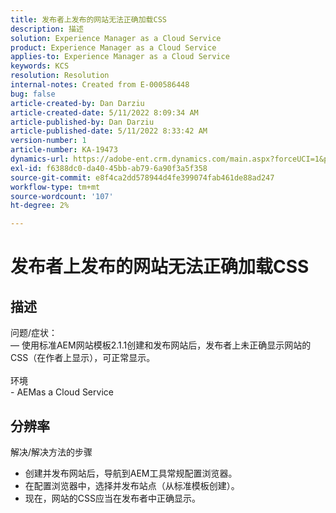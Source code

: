 ```yaml
---
title: 发布者上发布的网站无法正确加载CSS
description: 描述
solution: Experience Manager as a Cloud Service
product: Experience Manager as a Cloud Service
applies-to: Experience Manager as a Cloud Service
keywords: KCS
resolution: Resolution
internal-notes: Created from E-000586448
bug: false
article-created-by: Dan Darziu
article-created-date: 5/11/2022 8:09:34 AM
article-published-by: Dan Darziu
article-published-date: 5/11/2022 8:33:42 AM
version-number: 1
article-number: KA-19473
dynamics-url: https://adobe-ent.crm.dynamics.com/main.aspx?forceUCI=1&pagetype=entityrecord&etn=knowledgearticle&id=f8aa2bad-01d1-ec11-a7b5-00224809c556
exl-id: f6388dc0-da40-45bb-ab79-6a90f3a5f358
source-git-commit: e8f4ca2dd578944d4fe399074fab461de88ad247
workflow-type: tm+mt
source-wordcount: '107'
ht-degree: 2%

---
```


# 发布者上发布的网站无法正确加载CSS

## 描述

问题/症状：<br> — 使用标准AEM网站模板2.1.1创建和发布网站后，发布者上未正确显示网站的CSS（在作者上显示），可正常显示。<br><br>环境<br>- AEMas a Cloud Service

## 分辨率


解决/解决方法的步骤
- 创建并发布网站后，导航到AEM工具常规配置浏览器。
- 在配置浏览器中，选择并发布站点（从标准模板创建）。
- 现在，网站的CSS应当在发布者中正确显示。

